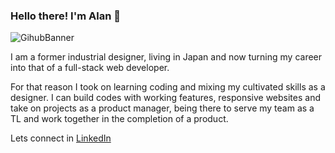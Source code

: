 ### Hello there! I'm Alan 👋

![GihubBanner](https://github.com/Alan-Tecua/Alan-Tecua/assets/71210297/1517d62c-7c2f-4244-b731-eb07c83e3a91)

I am a former industrial designer, living in Japan and now turning my career into that of a full-stack web developer. 

For that reason I took on learning coding and mixing my cultivated skills as a designer. I can build codes with working features, responsive websites and take on projects as a product manager, being there to serve my team as a TL and work together in the completion of a product.

Lets connect in <a href="linkedin.com/in/alan-tecuapetla">LinkedIn</a> 
<!--
**Alan-Tecua/Alan-Tecua** is a ✨ _special_ ✨ repository because its `README.md` (this file) appears on your GitHub profile.

Here are some ideas to get you started:

- 🔭 I’m currently working on ...
- 🌱 I’m currently learning ...
- 👯 I’m looking to collaborate on ...
- 🤔 I’m looking for help with ...
- 💬 Ask me about ...
- 📫 How to reach me: ...
- 😄 Pronouns: ...
- ⚡ Fun fact: ...
-->
